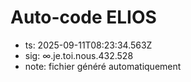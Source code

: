 # Auto-code ELIOS
- ts: 2025-09-11T08:23:34.563Z
- sig: ∞.je.toi.nous.432.528
- note: fichier généré automatiquement